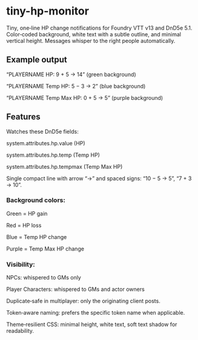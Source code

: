 # tiny-hp-monitor

Tiny, one‑line HP change notifications for Foundry VTT v13 and DnD5e 5.1.
Color‑coded background, white text with a subtle outline, and minimal vertical height.
Messages whisper to the right people automatically.

## Example output

“PLAYERNAME HP: 9 + 5 → 14” (green background)

“PLAYERNAME Temp HP: 5 − 3 → 2” (blue background)

“PLAYERNAME Temp Max HP: 0 + 5 → 5” (purple background)

## Features

Watches these DnD5e fields:

system.attributes.hp.value (HP)

system.attributes.hp.temp (Temp HP)

system.attributes.hp.tempmax (Temp Max HP)

Single compact line with arrow “→” and spaced signs: “10 − 5 → 5”, “7 + 3 → 10”.

### Background colors:

Green = HP gain

Red = HP loss

Blue = Temp HP change

Purple = Temp Max HP change

### Visibility:

NPCs: whispered to GMs only

Player Characters: whispered to GMs and actor owners

Duplicate‑safe in multiplayer: only the originating client posts.

Token‑aware naming: prefers the specific token name when applicable.

Theme‑resilient CSS: minimal height, white text, soft text shadow for readability.
